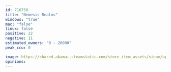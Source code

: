 ```yaml
---
id: 716750
title: "Nemesis Realms"
windows: "true"
mac: "false"
linux: false
positive: 22
negative: 11
estimated_owners: "0 - 20000"
peak_ccu: 0

image: https://shared.akamai.steamstatic.com/store_item_assets/steam/apps/716750/header.jpg?t=1698965631
opinions:
---
```

